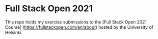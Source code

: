 # Full Stack Open 2021

This repo holds my exercise submissions to the [Full Stack Open 2021 Course] (https://fullstackopen.com/en/about) hosted by the University of Helsinki.
